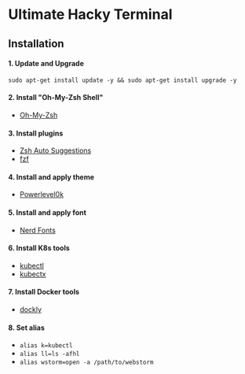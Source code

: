 # Ultimate Hacky Terminal

## Installation

#### 1. Update and Upgrade
`sudo apt-get install update -y && sudo apt-get install upgrade -y`

#### 2. Install "Oh-My-Zsh Shell"
- [Oh-My-Zsh](https://github.com/ohmyzsh/ohmyzsh)

#### 3. Install plugins
- [Zsh Auto Suggestions](https://github.com/zsh-users/zsh-autosuggestions)
- [fzf](https://github.com/junegunn/fzf)

#### 4. Install and apply theme
- [Powerlevel0k](https://github.com/romkatv/powerlevel10k)

#### 5. Install and apply font
- [Nerd Fonts](https://github.com/ryanoasis/nerd-fonts)

#### 6. Install K8s tools
- [kubectl](https://kubernetes.io/docs/tasks/tools/install-kubectl/)
- [kubectx](https://github.com/ahmetb/kubectx)

#### 7. Install Docker tools
- [dockly](https://github.com/lirantal/dockly)

#### 8. Set alias
- `alias k=kubectl`
- `alias ll=ls -afhl`
- `alias wstorm=open -a /path/to/webstorm `
